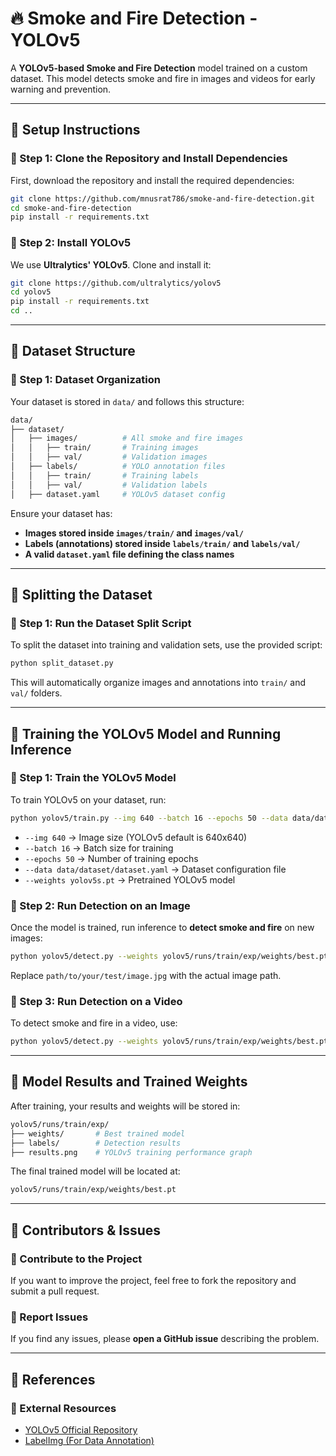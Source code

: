 # 🔥 Smoke and Fire Detection - YOLOv5
A **YOLOv5-based Smoke and Fire Detection** model trained on a custom dataset. This model detects smoke and fire in images and videos for early warning and prevention.

---

## 📌 Setup Instructions

### 🔹 Step 1: Clone the Repository and Install Dependencies
First, download the repository and install the required dependencies:
```bash
git clone https://github.com/mnusrat786/smoke-and-fire-detection.git
cd smoke-and-fire-detection
pip install -r requirements.txt
```

### 🔹 Step 2: Install YOLOv5
We use **Ultralytics' YOLOv5**. Clone and install it:
```bash
git clone https://github.com/ultralytics/yolov5
cd yolov5
pip install -r requirements.txt
cd ..
```

---

## 📌 Dataset Structure

### 🔹 Step 1: Dataset Organization
Your dataset is stored in `data/` and follows this structure:
```bash
data/
├── dataset/
│   ├── images/          # All smoke and fire images
│   │   ├── train/       # Training images
│   │   ├── val/         # Validation images
│   ├── labels/          # YOLO annotation files
│   │   ├── train/       # Training labels
│   │   ├── val/         # Validation labels
│   ├── dataset.yaml     # YOLOv5 dataset config
```

Ensure your dataset has:
- **Images stored inside `images/train/` and `images/val/`**
- **Labels (annotations) stored inside `labels/train/` and `labels/val/`**
- **A valid `dataset.yaml` file defining the class names**

---

## 📌 Splitting the Dataset

### 🔹 Step 1: Run the Dataset Split Script
To split the dataset into training and validation sets, use the provided script:
```bash
python split_dataset.py
```
This will automatically organize images and annotations into `train/` and `val/` folders.

---

## 📌 Training the YOLOv5 Model and Running Inference

### 🔹 Step 1: Train the YOLOv5 Model
To train YOLOv5 on your dataset, run:
```bash
python yolov5/train.py --img 640 --batch 16 --epochs 50 --data data/dataset/dataset.yaml --weights yolov5s.pt
```
- `--img 640` → Image size (YOLOv5 default is 640x640)  
- `--batch 16` → Batch size for training  
- `--epochs 50` → Number of training epochs  
- `--data data/dataset/dataset.yaml` → Dataset configuration file  
- `--weights yolov5s.pt` → Pretrained YOLOv5 model  

### 🔹 Step 2: Run Detection on an Image
Once the model is trained, run inference to **detect smoke and fire** on new images:
```bash
python yolov5/detect.py --weights yolov5/runs/train/exp/weights/best.pt --source path/to/your/test/image.jpg
```
Replace `path/to/your/test/image.jpg` with the actual image path.

### 🔹 Step 3: Run Detection on a Video
To detect smoke and fire in a video, use:
```bash
python yolov5/detect.py --weights yolov5/runs/train/exp/weights/best.pt --source path/to/your/video.mp4
```

---

## 📌 Model Results and Trained Weights

After training, your results and weights will be stored in:
```bash
yolov5/runs/train/exp/
├── weights/       # Best trained model
├── labels/        # Detection results
├── results.png    # YOLOv5 training performance graph
```

The final trained model will be located at:
```bash
yolov5/runs/train/exp/weights/best.pt
```

---

## 📌 Contributors & Issues

### 🔹 Contribute to the Project
If you want to improve the project, feel free to fork the repository and submit a pull request.

### 🔹 Report Issues
If you find any issues, please **open a GitHub issue** describing the problem.

---

## 📌 References

### 🔹 External Resources
- [YOLOv5 Official Repository](https://github.com/ultralytics/yolov5)  
- [LabelImg (For Data Annotation)](https://github.com/heartexlabs/labelImg)  
